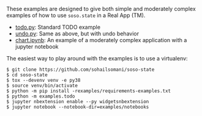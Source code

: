 These examples are designed to give both simple and moderately complex examples
of how to use `soso.state` in a Real App (TM).

 * [todo.py](todo.py): Standard TODO example
 * [undo.py](undo.py): Same as above, but with undo behavior
 * [chart.ipynb](notebooks/chart.ipynb): An example of a moderately complex application
   with a jupyter notebook
   
The easiest way to play around with the examples is to use a virtualenv:

```
$ git clone https://github.com/sohailsomani/soso-state
$ cd soso-state
$ tox --devenv venv -e py38
$ source venv/bin/activate
$ python -m pip install -rexamples/requirements-examples.txt
$ python -m examples.todo
$ jupyter nbextension enable --py widgetsnbextension
$ jupyter notebook --notebook-dir=examples/notebooks
```
